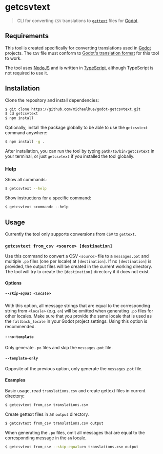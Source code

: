 # getcsvtext

> CLI for converting `CSV` translations to [`gettext`](https://www.gnu.org/software/gettext/) files for [Godot](https://godotengine.org).

## Requirements

This tool is created specifically for converting translations used in [Godot](https://godotengine.org) projects. The `CSV` file must conform to [Godot's translation format](https://docs.godotengine.org/en/stable/tutorials/assets_pipeline/importing_translations.html#translation-format) for this tool to work.

The tool uses [NodeJS](https://nodejs.org) and is written in [TypeScript](https://www.typescriptlang.org), although TypeScript is not required to use it.

## Installation

Clone the repository and install dependencies:

```bash
$ git clone https://github.com/michaelhue/godot-getcsvtext.git
$ cd getcsvtext
$ npm install
```

Optionally, install the package globally to be able to use the `getcsvtext` command anywhere:

```bash
$ npm install -g .
```

After installation, you can run the tool by typing `path/to/bin/getcsvtext` in your terminal, or just `getcsvtext` if you installed the tool globally.

### Help

Show all commands:

```bash
$ getcsvtext --help
```

Show instructions for a specific command:

```bash
$ getcsvtext <command> --help
```

## Usage

Currently the tool only supports conversions from `CSV` to `gettext`.

### `getcsvtext from_csv <source> [destination]`

Use this command to convert a CSV `<source>` file to a `messages.pot` and multiple `.po` files (one per locale) at `[destination]`. If no `[destination]` is provided, the output files will be created in the current working directory. The tool will try to create the `[destination]` directory if it does not exist.

#### Options

##### `--skip-equal <locale>`

With this option, all message strings that are equal to the corresponding string from `<locale>` (e.g. `en`) will be omitted when generating `.po` files for other locales. Make sure that you provide the same locale that is used as the `fallback_locale` in your Godot project settings. Using this option is recommended.

#### `--no-template`

Only generate `.po` files and skip the `messages.pot` file.

#### `--template-only`

Opposite of the previous option, only generate the `messages.pot` file.

#### Examples

Basic usage, read `translations.csv` and create gettext files in current directory:

```bash
$ getcsvtext from_csv translations.csv
```

Create gettext files in an `output` directory.

```bash
$ getcsvtext from_csv translations.csv output
```

When generating the `.po` files, omit all messages that are equal to the corresponding message in the `en` locale.

```bash
$ getcsvtext from_csv --skip-equal=en translations.csv output
```
